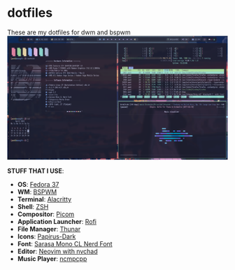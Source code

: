# dotfiles
These are my dotfiles for dwm and bspwm
![Rice](./screenshots/reis.png)

**STUFF THAT I USE**:

- **OS**: [Fedora 37](https://getfedora.org/)
- **WM**: [BSPWM](https://github.com/baskerville/bspwm)
- **Terminal**: [Alacritty](https://github.com/alacritty/alacritty)
- **Shell**: [ZSH](https://github.com/ohmyzsh/ohmyzsh)
- **Compositor**: [Picom](https://github.com/ibhagwan/picom)
- **Application Launcher**: [Rofi](https://github.com/davatorium/rofi)
- **File Manager**: [Thunar](https://github.com/xfce-mirror/thunar)
- **Icons**: [Papirus-Dark](https://github.com/PapirusDevelopmentTeam/papirus-icon-theme)
- **Font**: [Sarasa Mono CL Nerd Font](https://github.com/jonz94/Sarasa-Gothic-Nerd-Fonts)
- **Editor**: [Neovim with nvchad](https://nvchad.com/)
- **Music Player**: [ncmpcpp](https://github.com/ncmpcpp/ncmpcpp)
